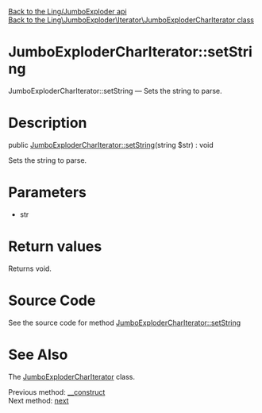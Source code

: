 [Back to the Ling/JumboExploder api](https://github.com/lingtalfi/JumboExploder/blob/master/doc/api/Ling/JumboExploder.md)<br>
[Back to the Ling\JumboExploder\Iterator\JumboExploderCharIterator class](https://github.com/lingtalfi/JumboExploder/blob/master/doc/api/Ling/JumboExploder/Iterator/JumboExploderCharIterator.md)


JumboExploderCharIterator::setString
================



JumboExploderCharIterator::setString — Sets the string to parse.




Description
================


public [JumboExploderCharIterator::setString](https://github.com/lingtalfi/JumboExploder/blob/master/doc/api/Ling/JumboExploder/Iterator/JumboExploderCharIterator/setString.md)(string $str) : void




Sets the string to parse.




Parameters
================


- str

    


Return values
================

Returns void.








Source Code
===========
See the source code for method [JumboExploderCharIterator::setString](https://github.com/lingtalfi/JumboExploder/blob/master/Iterator/JumboExploderCharIterator.php#L43-L46)


See Also
================

The [JumboExploderCharIterator](https://github.com/lingtalfi/JumboExploder/blob/master/doc/api/Ling/JumboExploder/Iterator/JumboExploderCharIterator.md) class.

Previous method: [__construct](https://github.com/lingtalfi/JumboExploder/blob/master/doc/api/Ling/JumboExploder/Iterator/JumboExploderCharIterator/__construct.md)<br>Next method: [next](https://github.com/lingtalfi/JumboExploder/blob/master/doc/api/Ling/JumboExploder/Iterator/JumboExploderCharIterator/next.md)<br>

